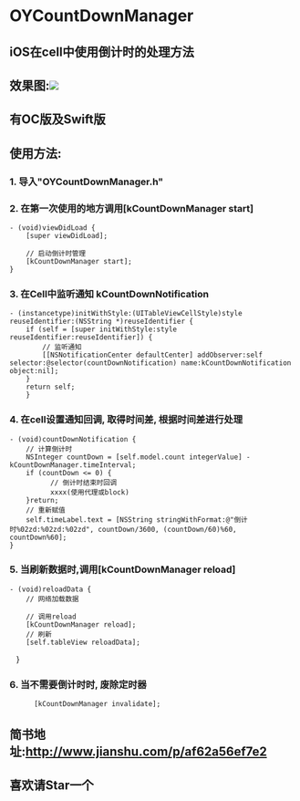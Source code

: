 # OYCountDownManager
## iOS在cell中使用倒计时的处理方法
## 效果图:![](https://github.com/herobin22/OYCountDownManager/raw/master/Untitled.gif) 
## 有OC版及Swift版
## 使用方法: 
### 1. 导入"OYCountDownManager.h"
### 2. 在第一次使用的地方调用[kCountDownManager start]
    - (void)viewDidLoad {
        [super viewDidLoad];
    
        // 启动倒计时管理
        [kCountDownManager start];
    }
### 3. 在Cell中监听通知 kCountDownNotification
```
- (instancetype)initWithStyle:(UITableViewCellStyle)style reuseIdentifier:(NSString *)reuseIdentifier {
    if (self = [super initWithStyle:style reuseIdentifier:reuseIdentifier]) {
        // 监听通知
        [[NSNotificationCenter defaultCenter] addObserver:self selector:@selector(countDownNotification) name:kCountDownNotification object:nil];
    }
    return self;
    }
```
### 4. 在cell设置通知回调, 取得时间差, 根据时间差进行处理
```
- (void)countDownNotification {
    // 计算倒计时
    NSInteger countDown = [self.model.count integerValue] - kCountDownManager.timeInterval;
    if (countDown <= 0) {
          // 倒计时结束时回调
          xxxx(使用代理或block)
    }return;
    // 重新赋值
    self.timeLabel.text = [NSString stringWithFormat:@"倒计时%02zd:%02zd:%02zd", countDown/3600, (countDown/60)%60, countDown%60];
}
```
### 5. 当刷新数据时,调用[kCountDownManager reload]
    - (void)reloadData {
        // 网络加载数据
    
        // 调用reload
        [kCountDownManager reload];
        // 刷新
        [self.tableView reloadData];
    }
### 6. 当不需要倒计时时, 废除定时器
```
      [kCountDownManager invalidate];
```


## 简书地址:http://www.jianshu.com/p/af62a56ef7e2
## 喜欢请Star一个
